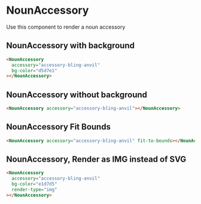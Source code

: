 <script setup>
import NounAccessoryWithBackground from "./../examples/NounAccessoryWithBackground.vue"
import NounAccessoryWithoutBackground from "./../examples/NounAccessoryWithoutBackground.vue"
import NounAccessoryFitBounds from "./../examples/NounAccessoryFitBounds.vue"
import NounAccessoryRenderType from "./../examples/NounAccessoryRenderType.vue"
</script>

# NounAccessory

Use this component to render a noun accessory

## NounAccessory with background

```html
<NounAccessory
  accessory="accessory-bling-anvil"
  bg-color="d5d7e1"
></NounAccessory>
```

<ClientOnly>
<NounAccessoryWithBackground />
</ClientOnly>

## NounAccessory without background

```html
<NounAccessory accessory="accessory-bling-anvil"></NounAccessory>
```

<ClientOnly>
<NounAccessoryWithoutBackground />
</ClientOnly>

## NounAccessory Fit Bounds

```html
<NounAccessory accessory="accessory-bling-anvil" fit-to-bounds></NounAccessory>
```

<ClientOnly>
<NounAccessoryFitBounds />
</ClientOnly>

## NounAccessory, Render as IMG instead of SVG

```html
<NounAccessory
  accessory="accessory-bling-anvil"
  bg-color="e1d7d5"
  render-type="img"
></NounAccessory>
```

<ClientOnly>
<NounAccessoryRenderType />
</ClientOnly>
